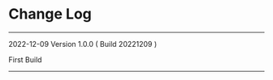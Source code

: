 # Change Log


------------------------------------------------
2022-12-09 Version 1.0.0 ( Build 20221209 )

First Build

------------------------------------------------